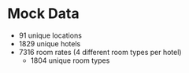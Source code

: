 # Mock Data 
* 91 unique locations
* 1829 unique hotels
* 7316 room rates (4 different room types per hotel)
    * 1804 unique room types